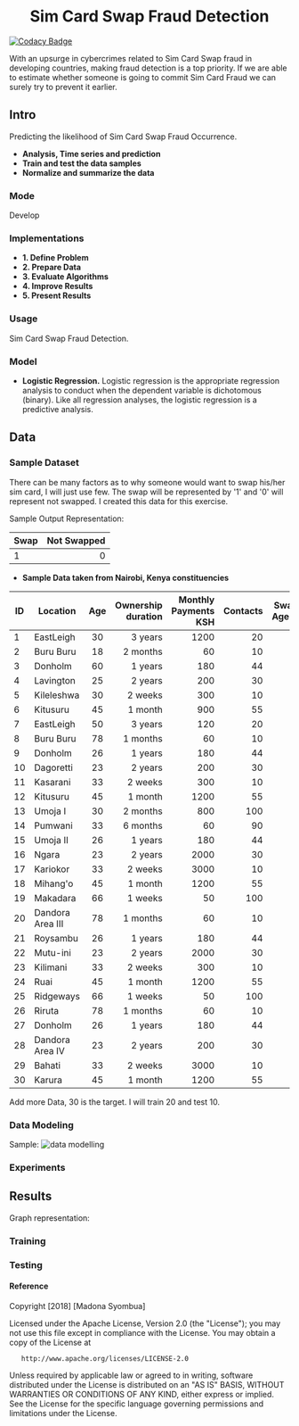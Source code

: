 <h1 align="center"> Sim Card Swap Fraud Detection</h1>

[![Codacy Badge](https://api.codacy.com/project/badge/Grade/a7e80990559246c9b3e98782a42c241f)](https://www.codacy.com/project/syombuamadona/Sim-Card-Fraud-Detection./dashboard?utm_source=github.com&amp;utm_medium=referral&amp;utm_content=Madonahs/Sim-Card-Fraud-Detection.&amp;utm_campaign=Badge_Grade_Dashboard)

With an upsurge in cybercrimes related to Sim Card Swap fraud in developing countries, making fraud detection is a top priority. If we are able to estimate whether someone is going to commit Sim Card Fraud we can surely try to prevent it earlier. 


## Intro

Predicting the likelihood of Sim Card Swap Fraud Occurrence.
* **Analysis, Time series and prediction**
* **Train and test the data samples**
* **Normalize and summarize the data**

### Mode
Develop

### Implementations

* **1. Define Problem**
* **2. Prepare Data**
* **3. Evaluate Algorithms**
* **4. Improve Results**
* **5. Present Results**

### Usage

Sim Card Swap Fraud Detection.

### Model

* **Logistic Regression.** Logistic regression is the appropriate regression analysis to conduct when the dependent variable is dichotomous (binary).  Like all regression analyses, the logistic regression is a predictive analysis.


## Data

### Sample Dataset

There can be many factors as to why someone would want to swap his/her sim card, I will just use few. The swap will be represented by '1' and '0' will represent not swapped. I created this data for this exercise.

Sample Output Representation: 

Swap | Not Swapped|
|------ |------:|
|1 | 0|

* **Sample Data taken from Nairobi, Kenya constituencies**

ID| Location                  | Age           | Ownership duration    | Monthly Payments KSH |  Contacts |Swap Agent |
| ------------- | -------------         |:--------------------: | ----------------: | ---------------:| ---------------:| ---------------:|
|1|EastLeigh              |30                     | 3 years           |1200               |20| 0|
|2|Buru Buru              |18                     | 2 months          |60               |10 | 1|
|3|Donholm                |60                     | 1 years           |180               |44| 0|
|4|Lavington              |25                     | 2 years           |200               |30|0|
|5|Kileleshwa             |30                     | 2 weeks           |300               |10|1|
|6|Kitusuru               |45                     | 1 month           |900               |55|0|
|7|EastLeigh              |50                     | 3 years           |120               |20| 0|
|8|Buru Buru              |78                     | 1 months          |60               |10 | 1|
|9|Donholm                |26                     | 1 years           |180               |44| 0|
|10|Dagoretti            |23                     | 2 years           |200               |30|0|
|11|Kasarani             |33                     | 2 weeks           |300               |10|1|
|12|Kitusuru               |45                     | 1 month           |1200               |55|0|
|13|Umoja I              |30                     |2 months             |800               |100| 0|
|14|Pumwani              |33                     | 6 months          |60               |90 | 1|
|15|Umoja II              |26                     | 1 years           |180               |44| 0|
|16|Ngara            |23                     | 2 years           |2000               |30|0|
|17|Kariokor              |33                     | 2 weeks           |3000               |10|1|
|18|Mihang'o             |45                     | 1 month           |1200               |55|0|
|19|Makadara             |66                     |1 weeks             |50               |100| 0|
|20|Dandora Area III            |78                     | 1 months          |60               |10 | 1|
|21|Roysambu              |26                     | 1 years           |180               |44| 0|
|22|Mutu-ini            |23                     | 2 years           |2000               |30|0|
|23|Kilimani              |33                     | 2 weeks           |300               |10|1|
|24|Ruai             |45                     | 1 month           |1200               |55|0|
|25|Ridgeways            |66                     |1 weeks             |50               |100| 0|
|26|Riruta             |78                     | 1 months          |60               |10 | 1|
|27|Donholm              |26                     | 1 years           |180               |44| 0|
|28|Dandora Area IV          |23                     | 2 years           |200               |30|0|
|29|Bahati             |33                     | 2 weeks           |3000               |10|1|
|30|Karura              |45                     | 1 month           |1200               |55|0|



Add more Data, 30 is the target. I will train 20 and test 10.
### Data Modeling 
Sample:
![data modelling](https://user-images.githubusercontent.com/11560987/43804440-aa75f892-9a61-11e8-9d0c-e5201c2cfd3d.PNG)

### Experiments

## Results

Graph representation:

### Training

### Testing

#### Reference



 Copyright [2018] [Madona Syombua]

   Licensed under the Apache License, Version 2.0 (the "License");
   you may not use this file except in compliance with the License.
   You may obtain a copy of the License at

       http://www.apache.org/licenses/LICENSE-2.0

   Unless required by applicable law or agreed to in writing, software
   distributed under the License is distributed on an "AS IS" BASIS,
   WITHOUT WARRANTIES OR CONDITIONS OF ANY KIND, either express or implied.
   See the License for the specific language governing permissions and
   limitations under the License.
